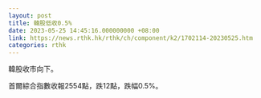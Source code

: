```yaml
---
layout: post
title: 韓股低收0.5%
date: 2023-05-25 14:45:16.000000000 +08:00
link: https://news.rthk.hk/rthk/ch/component/k2/1702114-20230525.htm
categories: rthk
---
```


韓股收市向下。

首爾綜合指數收報2554點，跌12點，跌幅0.5%。
